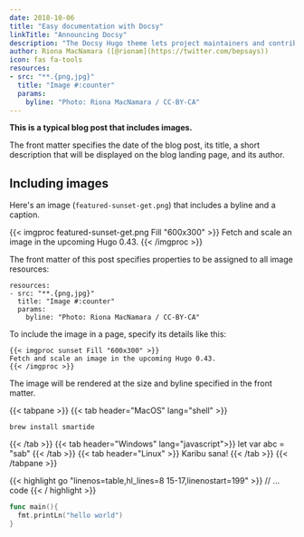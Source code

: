```yaml
---
date: 2018-10-06
title: "Easy documentation with Docsy"
linkTitle: "Announcing Docsy"
description: "The Docsy Hugo theme lets project maintainers and contributors focus on content, not on reinventing a website infrastructure from scratch"
author: Riona MacNamara ([@rionam](https://twitter.com/bepsays))
icon: fas fa-tools
resources:
- src: "**.{png,jpg}"
  title: "Image #:counter"
  params:
    byline: "Photo: Riona MacNamara / CC-BY-CA"
---
```


**This is a typical blog post that includes images.**

The front matter specifies the date of the blog post, its title, a short description that will be displayed on the blog landing page, and its author.

## Including images

Here's an image (`featured-sunset-get.png`) that includes a byline and a caption.

{{< imgproc featured-sunset-get.png Fill "600x300" >}}
Fetch and scale an image in the upcoming Hugo 0.43.
{{< /imgproc >}}

The front matter of this post specifies properties to be assigned to all image resources:

```
resources:
- src: "**.{png,jpg}"
  title: "Image #:counter"
  params:
    byline: "Photo: Riona MacNamara / CC-BY-CA"
```

To include the image in a page, specify its details like this:

```
{{< imgproc sunset Fill "600x300" >}}
Fetch and scale an image in the upcoming Hugo 0.43.
{{< /imgproc >}}
```

The image will be rendered at the size and byline specified in the front matter.

{{< tabpane >}}
  {{< tab header="MacOS" lang="shell" >}}

    brew install smartide

  {{< /tab >}}
  {{< tab header="Windows" lang="javascript">}}
    let var abc = "sab"
  {{< /tab >}}
  {{< tab header="Linux" >}}
    Karibu sana!
  {{< /tab >}}
{{< /tabpane >}}

{{< highlight go "linenos=table,hl_lines=8 15-17,linenostart=199" >}}
// ... code
{{< / highlight >}}

```go
func main(){
  fmt.printLn("hello world")
}
```


